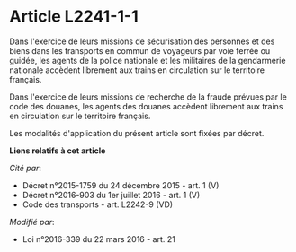 # Article L2241-1-1

Dans l'exercice de leurs missions de sécurisation des personnes et des biens dans les transports en commun de voyageurs par
voie ferrée ou guidée, les agents de la police nationale et les militaires de la gendarmerie nationale accèdent librement aux
trains en circulation sur le territoire français. 

Dans l'exercice de leurs missions de recherche de la fraude prévues par le code des douanes, les agents des douanes accèdent
librement aux trains en circulation sur le territoire français. 

Les modalités d'application du présent article sont fixées par décret.

**Liens relatifs à cet article**

_Cité par_:

  - Décret n°2015-1759 du 24 décembre 2015 - art. 1 (V)
  - Décret n°2016-903 du 1er juillet 2016 - art. 1 (V)
  - Code des transports - art. L2242-9 (VD)

_Modifié par_:

  - Loi n°2016-339 du 22 mars 2016 - art. 21
